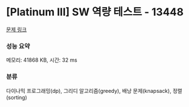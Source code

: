 # [Platinum III] SW 역량 테스트 - 13448 

[문제 링크](https://www.acmicpc.net/problem/13448) 

### 성능 요약

메모리: 41868 KB, 시간: 32 ms

### 분류

다이나믹 프로그래밍(dp), 그리디 알고리즘(greedy), 배낭 문제(knapsack), 정렬(sorting)

